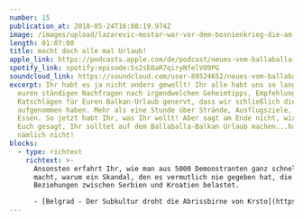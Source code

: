 ```yaml
---
number: 15
publication_at: 2018-05-24T16:08:19.974Z
image: /images/upload/lazarevic-mostar-war-vor-dem-bosnienkrieg-die-am-meisten-besuchte-stadt-bihs.-heute-ist-mostar-zwischen-bosniaken-und-kroaten-geteilt..jpeg
length: 01:07:00
title: macht doch alle mal Urlaub!
apple_link: https://podcasts.apple.com/de/podcast/neues-vom-ballaballa-balkan-episode-15-macht-doch-alle/id1170436903?i=1000410787163
spotify_link: spotify:episode:5s2sE0aR7qiryNfelVO9PG
soundcloud_link: https://soundcloud.com/user-89524652/neues-vom-ballaballa-balkan-episode-15-macht-doch-alle-mal-urlaub
excerpt: Ihr habt es ja nicht anders gewollt! Ihr alle habt uns so lange mit
  euren ständigen Nachfragen nach irgendwelchen Geheimtipps, Empfehlungen und
  Ratschlägen für Euren Balkan-Urlaub genervt, dass wir schließlich diese Folge
  aufgenommen haben. Mehr als eine Stunde über Strände, Ausflugsziele, gutes
  Essen. So jetzt habt Ihr, was Ihr wollt! Aber sagt am Ende nicht, wir hätten
  Euch gesagt, Ihr solltet auf dem Ballaballa-Balkan Urlaub machen...haben wir
  nämlich nicht!
blocks:
  - type: richtext
    richtext: >-
      Ansonsten erfahrt Ihr, wie man aus 5000 Demonstranten ganz schnell 100.000
      macht, warum ein Skandal, den es vermutlich nie gegeben hat, die
      Beziehungen zwischen Serbien und Kroatien belastet.

      - [Belgrad - Der Subkultur droht die Abrissbirne von Krsto](https://tageswoche.ch/politik/der-subkultur-droht-die-abrissbirne/)
---
```

